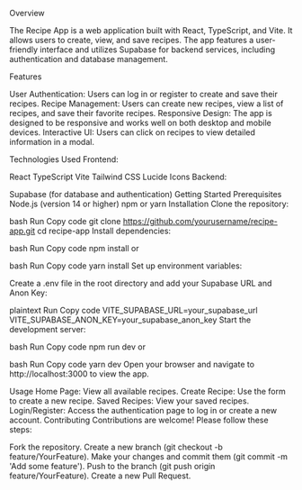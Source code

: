 Overview

The Recipe App is a web application built with React, TypeScript, and Vite. It allows users to create, view, and save recipes. The app features a user-friendly interface and utilizes Supabase for backend services, including authentication and database management.

Features

User Authentication: Users can log in or register to create and save their recipes.
Recipe Management: Users can create new recipes, view a list of recipes, and save their favorite recipes.
Responsive Design: The app is designed to be responsive and works well on both desktop and mobile devices.
Interactive UI: Users can click on recipes to view detailed information in a modal.

Technologies Used
Frontend:

React
TypeScript
Vite
Tailwind CSS
Lucide Icons
Backend:

Supabase (for database and authentication)
Getting Started
Prerequisites
Node.js (version 14 or higher)
npm or yarn
Installation
Clone the repository:

bash
Run
Copy code
git clone https://github.com/yourusername/recipe-app.git
cd recipe-app
Install dependencies:

bash
Run
Copy code
npm install
or

bash
Run
Copy code
yarn install
Set up environment variables:

Create a .env file in the root directory and add your Supabase URL and Anon Key:

plaintext
Run
Copy code
VITE_SUPABASE_URL=your_supabase_url
VITE_SUPABASE_ANON_KEY=your_supabase_anon_key
Start the development server:

bash
Run
Copy code
npm run dev
or

bash
Run
Copy code
yarn dev
Open your browser and navigate to http://localhost:3000 to view the app.

Usage
Home Page: View all available recipes.
Create Recipe: Use the form to create a new recipe.
Saved Recipes: View your saved recipes.
Login/Register: Access the authentication page to log in or create a new account.
Contributing
Contributions are welcome! Please follow these steps:

Fork the repository.
Create a new branch (git checkout -b feature/YourFeature).
Make your changes and commit them (git commit -m 'Add some feature').
Push to the branch (git push origin feature/YourFeature).
Create a new Pull Request.
